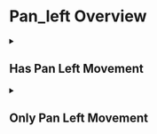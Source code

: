 # Pan_left Overview

<details>
<summary><h2>Has Pan Left Movement</h2></summary>


<h3>🔵 Label Name:</h3>
<code>has_pan_left</code>


<h3>📖 Definition:</h3>
Does the camera pan left in the scene?

<details>
<summary><h4> Question (Definition)</h4></summary>

- Does the camera pan leftward in the scene?

- Does the camera pan from right to left?

- Does the camera pan leftward?

- Is the camera panning left in the scene?

- Is the camera panning leftward?

- Is the camera panning from right to left?

- Does the camera execute a pan movement to the left?

</details>

<details>
<summary><h4> Alternative Question</h4></summary>

- Does the camera pan left (not move/truck left)?

- Does the shot feature a camera pan to the left (rotating, not moving sideways)?

- Is the camera rotating left on its axis (not trucking left)?

- Is this a leftward panning shot?

- Is this a left panning motion (not lateral movement)?

- Is the camera rotating to the left?

- Does the view shift from right to left?

- Is the camera turning leftward?

- Does the camera sweep to the left?

- Is the camera swiveling left?

- Is the camera pivoting left?

- Does the camera move horizontally from right to left?

- Is this a horizontal camera movement from right to left?

</details>

<details>
<summary><h4> Prompt (Definition)</h4></summary>

- A shot where the camera pans left.

- A shot where the camera pans leftward.

- A shot where the camera pans from right to left.

- The camera pans leftward.

- The camera pans left in the scene.

- The camera pans from right to left.

- A video featuring a leftward panning movement.

</details>

<details>
<summary><h4> Alternative Prompt</h4></summary>

- A scene where the camera pans left (not trucks/moves left).

- A shot with a left panning motion (camera rotating, not moving sideways).

- A video where the camera rotates left on its axis, not trucking left.

- A scene featuring a left panning camera movement (not lateral movement).

- A shot where the camera pans left without sideways translation.

- A video demonstrating a pure left panning motion (rotating, not trucking).

- A scene where the camera rotates to the left.

- A shot where the view shifts from right to left.

- A video where the camera turns leftward.

- A scene where the camera sweeps to the left.

- A shot with leftward camera rotation.

- A video where the camera swivels left.

- A scene where the camera pivots left.

- A shot with horizontal camera movement from right to left.

</details>

<h4>🟢 Positive:</h4>
<code>self.cam_motion.pan_left is True</code>

<h4>🔴 Negative:</h4>
<code>self.cam_motion.pan_left is False</code>

<details>
<summary><h4>🔴 Negative (Easy)</h4></summary>

- <b>panning_right</b>: <code>self.cam_motion.pan_right is True</code>

</details>

<details>
<summary><h4>🔴 Negative (Hard)</h4></summary>

- <b>moving_left</b>: <code>self.cam_motion.left is True and self.cam_motion.pan_left is False</code>

</details>

</details>

<details>
<summary><h2>Only Pan Left Movement</h2></summary>


<h3>🔵 Label Name:</h3>
<code>only_pan_left</code>


<h3>📖 Definition:</h3>
Does the camera only pan from right to left?

<details>
<summary><h4> Question (Definition)</h4></summary>

- Does the camera only pan left in the scene, without any other camera movements?

- Does the camera only pan leftward, without any other camera movements?

- Does the camera only pan leftward?

- Is this a leftward panning shot?

- Is this a panning shot from right to left?

- Is the camera only panning leftward?

- Is the camera movement purely a leftward pan?

- Is this exclusively a left panning shot?

- Does the camera only execute a pan movement to the left?

- Is this purely a left panning motion (no trucking or other movements)?

- Does the shot feature only a camera pan to the left (rotating, not moving sideways)?

- Is the camera only rotating left on its axis (no trucking or other movements)?

</details>

<details>
<summary><h4> Alternative Question</h4></summary>

- Is the camera only rotating to the left?

- Does the camera just turn leftward?

- Is the movement limited to a left rotation?

- Is this just a leftward sweep of the camera?

- Is the camera only swiveling left?

- Is the camera just pivoting left?

- Is this strictly a horizontal movement from right to left?

- Does the camera only move horizontally from right to left?

</details>

<details>
<summary><h4> Prompt (Definition)</h4></summary>

- A shot where the camera only pans left.

- A shot where the camera only pans leftward.

- A shot where the camera only pans from right to left.

- The camera only pans leftward.

- The camera only pans left in the scene.

- The camera only pans from right to left.

- A scene where the camera pans left only (not trucks/moves left).

- A video with pure left panning motion (rotating only, no translation).

- A shot with a left panning motion (camera rotating, not moving sideways).

- A video where the camera only rotates left on its axis.

- A shot demonstrating exclusively left panning motion (no trucking).

</details>

<details>
<summary><h4> Alternative Prompt</h4></summary>

- A video featuring exclusively leftward panning movement.

- A video featuring a leftward panning movement.

- A scene with only a left panning motion (no trucking or other movements).

- A shot containing only a leftward pan (camera rotating, not moving sideways).

- A scene with nothing but a left panning camera movement (no lateral movement).

- A scene where the camera only rotates to the left.

- A shot with just a leftward turning motion.

- A video showing only a left sweeping movement.

- A scene limited to leftward camera rotation.

- A shot where the camera just swivels left.

- A video where the camera only pivots left.

- A scene with just horizontal camera movement from right to left.

</details>

<h4>🟢 Positive:</h4>
<code>self.cam_motion.pan_left is True and self.cam_motion.check_if_no_motion(exclude=['pan_left'])</code>

<h4>🔴 Negative:</h4>
<code>self.cam_motion.pan_left is False or not self.cam_motion.check_if_no_motion(exclude=['pan_left'])</code>

<details>
<summary><h4>🔴 Negative (Easy)</h4></summary>

- <b>panning_right</b>: <code>self.cam_motion.pan_right is True</code>

- <b>only_panning_right</b>: <code>self.cam_motion.pan_right is True and self.cam_motion.check_if_no_motion(exclude=['pan_right'])</code>

</details>

<details>
<summary><h4>🔴 Negative (Hard)</h4></summary>

- <b>moving_left</b>: <code>self.cam_motion.left is True and self.cam_motion.pan_left is False</code>

- <b>compound_motion_with_pan_left</b>: <code>self.cam_motion.pan_left is True and not self.cam_motion.check_if_no_motion(exclude=['pan_left'])</code>

</details>

</details>
